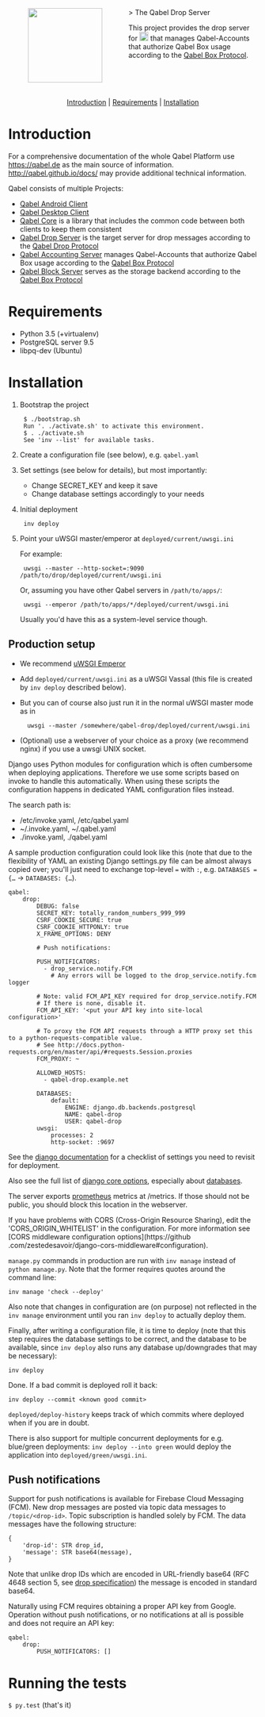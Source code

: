 <img align="left" width="0" height="150px" hspace="20"/>
<a href="https://qabel.de" align="left">
	<img src="https://files.qabel.de/img/qabel_logo_orange_preview.png" height="150px" align="left"/>
</a>
<img align="left" width="0" height="150px" hspace="25"/>
> The Qabel Drop Server

This project provides the drop server for <a href="https://qabel.de"><img alt="Qabel" src="https://files.qabel.de/img/qabel-kl.png" height="18px"/></a> that manages Qabel-Accounts that authorize Qabel Box usage according to the [Qabel Box Protocol](http://qabel.github.io/docs/Qabel-Protocol-Box/).

<br style="clear: both"/>
<br style="clear: both"/>
<p align="center">
	<a href="#introduction">Introduction</a> |
	<a href="#requirements">Requirements</a> |
	<a href="#installation">Installation</a>
</p>

# Introduction
For a comprehensive documentation of the whole Qabel Platform use https://qabel.de as the main source of information. http://qabel.github.io/docs/ may provide additional technical information.

Qabel consists of multiple Projects:
 * [Qabel Android Client](https://github.com/Qabel/qabel-android)
 * [Qabel Desktop Client](https://github.com/Qabel/qabel-desktop)
 * [Qabel Core](https://github.com/Qabel/qabel-core) is a library that includes the common code between both clients to keep them consistent
 * [Qabel Drop Server](https://github.com/Qabel/qabel-drop) is the target server for drop messages according to the [Qabel Drop Protocol](http://qabel.github.io/docs/Qabel-Protocol-Drop/)
 * [Qabel Accounting Server](https://github.com/Qabel/qabel-accounting) manages Qabel-Accounts that authorize Qabel Box usage according to the [Qabel Box Protocol](http://qabel.github.io/docs/Qabel-Protocol-Box/)
 * [Qabel Block Server](https://github.com/Qabel/qabel-block) serves as the storage backend according to the [Qabel Box Protocol](http://qabel.github.io/docs/Qabel-Protocol-Box/)

# Requirements

* Python 3.5 (+virtualenv)
* PostgreSQL server 9.5
* libpq-dev (Ubuntu)

# Installation

1. Bootstrap the project

	    $ ./bootstrap.sh
	    Run '. ./activate.sh' to activate this environment.
	    $ . ./activate.sh
	    See 'inv --list' for available tasks.

2. Create a configuration file (see below), e.g. `qabel.yaml`

3. Set settings (see below for details), but most importantly:

	- Change SECRET_KEY and keep it save
	- Change database settings accordingly to your needs

4. Initial deployment

	    inv deploy

5. Point your uWSGI master/emperor at `deployed/current/uwsgi.ini`

   For example:

        uwsgi --master --http-socket=:9090 /path/to/drop/deployed/current/uwsgi.ini

   Or, assuming you have other Qabel servers in `/path/to/apps/`:

        uwsgi --emperor /path/to/apps/*/deployed/current/uwsgi.ini

    Usually you'd have this as a system-level service though.

## <a name="production_setup"></a>Production setup

* We recommend [uWSGI Emperor](http://uwsgi-docs.readthedocs.io/en/latest/Emperor.html)
* Add `deployed/current/uwsgi.ini` as a uWSGI Vassal (this file is created by `inv deploy` described below).
* But you can of course also just run it in the normal uWSGI master mode as in

        uwsgi --master /somewhere/qabel-drop/deployed/current/uwsgi.ini

* (Optional) use a webserver of your choice as a proxy (we recommend nginx) if you use a uwsgi UNIX socket.

Django uses Python modules for configuration which is often cumbersome when deploying applications. Therefore we use
some scripts based on invoke to handle this automatically. When using these scripts the configuration happens in
dedicated YAML configuration files instead.

The search path is:

* /etc/invoke.yaml, /etc/qabel.yaml
* ~/.invoke.yaml, ~/.qabel.yaml
* ./invoke.yaml, ./qabel.yaml

A sample production configuration could look like this (note that due to the flexibility of YAML an existing Django
settings.py file can be almost always copied over; you'll just need to exchange top-level `=` with `:`, e.g.
`DATABASES = {…` → `DATABASES: {…`).

```
qabel:
    drop:
        DEBUG: false
        SECRET_KEY: totally_random_numbers_999_999
        CSRF_COOKIE_SECURE: true
        CSRF_COOKIE_HTTPONLY: true
        X_FRAME_OPTIONS: DENY

        # Push notifications:

        PUSH_NOTIFICATORS:
          - drop_service.notify.FCM
            # Any errors will be logged to the drop_service.notify.fcm logger

        # Note: valid FCM_API_KEY required for drop_service.notify.FCM
        # If there is none, disable it.
        FCM_API_KEY: '<put your API key into site-local configuration>'

        # To proxy the FCM API requests through a HTTP proxy set this to a python-requests-compatible value.
        # See http://docs.python-requests.org/en/master/api/#requests.Session.proxies
        FCM_PROXY: ~

        ALLOWED_HOSTS:
          - qabel-drop.example.net

        DATABASES:
            default:
                ENGINE: django.db.backends.postgresql
                NAME: qabel-drop
                USER: qabel-drop
        uwsgi:
            processes: 2
            http-socket: :9697
```

See the [django documentation](https://docs.djangoproject.com/en/1.8/howto/deployment/checklist/) for a checklist of
settings you need to revisit for deployment.

Also see the full list of [django core options](https://docs.djangoproject.com/en/1.9/ref/settings/), especially about
[databases](https://docs.djangoproject.com/en/1.9/ref/settings/#databases).

The server exports [prometheus](https://www.prometheus.io) metrics at /metrics. If those should not be public, you should
block this location in the webserver.

If you have problems with CORS (Cross-Origin Resource Sharing), edit the 'CORS_ORIGIN_WHITELIST' in the
configuration. For more information see [CORS middleware configuration options](https://github
.com/zestedesavoir/django-cors-middleware#configuration).

`manage.py` commands in production are run with `inv manage` instead of `python manage.py`. Note that the former
requires quotes around the command line:

	inv manage 'check --deploy'

Also note that changes in configuration are (on purpose) not reflected in the `inv manage` environment until you ran
`inv deploy` to actually deploy them.

Finally, after writing a configuration file, it is time to deploy (note that this step requires the database settings
to be correct, and the database to be available, since `inv deploy` also runs any database up/downgrades that may be
necessary):

    inv deploy

Done. If a bad commit is deployed roll it back:

    inv deploy --commit <known good commit>

`deployed/deploy-history` keeps track of which commits where deployed when if you are in doubt.

There is also support for multiple concurrent deployments for e.g. blue/green deployments: `inv deploy --into green`
would deploy the application into `deployed/green/uwsgi.ini`.

## Push notifications

Support for push notifications is available for Firebase Cloud Messaging (FCM). New drop messages
are posted via topic data messages to `/topic/<drop-id>`. Topic subscription is handled solely by FCM.
The data messages have the following structure:

    {
        'drop-id': STR drop_id,
        'message': STR base64(message),
    }

Note that unlike drop IDs which are encoded in URL-friendly base64 (RFC 4648 section 5, see
[drop specification](http://qabel.github.io/docs/Qabel-Protocol-Drop/)) the message is encoded
in standard base64.

Naturally using FCM requires obtaining a proper API key from Google. Operation without push notifications,
or no notifications at all is possible and does not require an API key:

    qabel:
        drop:
            PUSH_NOTIFICATORS: []

# Running the tests

`$ py.test` (that's it)
